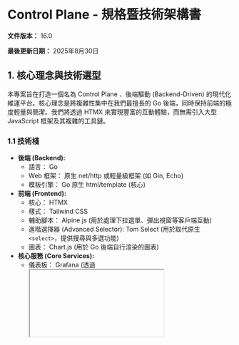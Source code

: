 # Control Plane - 規格暨技術架構書

**文件版本：** 16.0

**最後更新日期：** 2025年8月30日

## **1. 核心理念與技術選型**

本專案旨在打造一個名為 Control Plane 、後端驅動 (Backend-Driven) 的現代化維運平台。核心理念是將複雜性集中在我們最擅長的 Go 後端，同時保持前端的極度輕量與簡潔。我們將透過 HTMX 來實現豐富的互動體驗，而無需引入大型 JavaScript 框架及其複雜的工具鏈。

### **1.1 技術棧**

* **後端 (Backend):**  
  * 語言： Go  
  * Web 框架： 原生 net/http 或輕量級框架 (如 Gin, Echo)  
  * 模板引擎： Go 原生 html/template (核心)  
* **前端 (Frontend):**  
  * 核心： HTMX  
  * 樣式： Tailwind CSS  
  * 輔助腳本： Alpine.js (用於處理下拉選單、彈出視窗等客戶端互動)  
  * 進階選擇器 (Advanced Selector): Tom Select (用於取代原生 `<select>`，提供搜尋與多選功能)
  * 圖表： Chart.js (用於 Go 後端自行渲染的圖表)
* **核心服務 (Core Services):**  
  * 儀表板： Grafana (透過 <iframe> 嵌入)  
  * 身份驗證： Keycloak (實現 SSO)  
  * 監控引擎 (Monitoring Engine):  
    * 數據採集 (SNMP): vmagent + snmp_exporter  
    * 時序資料庫: VictoriaMetrics  
    * 告警引擎: Grafana Alerting  
  * 應用程式資料庫： PostgreSQL  
  * AI 輔助： Google Gemini API

### **1.2 非功能性需求 (Non-Functional Requirements)**

* **響應式設計 (RWD):** 平台介面必須完全響應式，確保在桌面、平板與行動裝置上皆有良好的瀏覽與操作體驗。  
* **使用者體驗 (UX):**  
  * **視覺風格:** 整體需遵循 web.html 原型所定義的現代化 UI 風格，包含專業的配色、清晰的字體、圓角卡片與陰影。  
  * **佈局:** 側邊選單 (Sidebar) 必須為全螢幕高度，確保在長頁面下佈局依然完整。  
  * **互動回饋:** 所有的互動元件（按鈕、連結、表單）都應提供清晰的視覺回饋（如 Hover 效果、Focus 狀態）。  
  * **過渡動畫:** 頁面片段的載入與切換、彈出視窗的顯示與隱藏，都應加入流暢、不突兀的過渡動畫，以提升操作的細膩度。

## **2. 系統架構與權限模型**

### **2.1 核心實體與資料關聯**

本平台圍繞以下核心實體建構，它們之間的關聯構成了權限與管理的核心邏輯：

* **設備 (Device):** 最小的監控單元。可歸屬於多個「設備群組」。
* **設備群組 (Device Group):** 由一或多個「設備」組成的邏輯集合。
* **人員 (Personnel):** 系統的使用者。每位人員負責管理自己的聯絡方式 (Email, LINE Token) 與希望接收的告警等級。人員透過歸屬於一或多個「團隊」來獲得權限。
* **通知管道 (Notification Channel):** 一個中立的通知發送媒介，例如一個共用的 Slack Webhook URL 或一個 Email 群組信箱。它本身不與任何團隊或人員綁定。
* **團隊 (Team):** 由一或多個「人員」組成的集合。團隊主要有兩個職責：
    1.  **權限賦予:** 團隊被授予查看特定「設備群組」的權限，團隊內的成員因此繼承這些權限。
    2.  **通知訂閱:** 團隊定義了一份「訂閱者 (Subscribers)」清單，決定了當與此團隊相關的告警發生時，通知應該發給誰。訂閱者可以是「人員」，也可以是「通知管道」。
* **告警規則 (Alert Rule):** 針對特定「設備群組」的監控條件設定，可選擇性關聯一條「自動化腳本」。
* **告警事件 (Alert Event / Incident):** 當「告警規則」被觸發時所產生的具體事件。  
* **維護時段 (Maintenance):** 用於在特定時間內抑制告警的排程。  
* **腳本庫 (Script Repository):** 儲存用於「自動化響應」的腳本（如 Shell Script, Ansible Playbook）。  
* **執行日誌 (Execution Log):** 記錄每一次自動化腳本的執行情況。

**核心權限邏輯：** 一位 **人員** 屬於某個 **團隊**，該 **團隊** 被授予查看特定 **設備群組** 的權限。因此，該人員登入後，只能看到其被授權的設備群組及其中的 **設備** 所產生的相關告警。

### **2.2 權限模型與認證流程**

採用標準的 OIDC (OpenID Connect) Authorization Code Flow 進行使用者認證，並以 Keycloak 作為權限管理的唯一真實來源 (Single Source of Truth)。

* **角色定義:**  
  * **超級管理員 (Super Admin):** 擁抱系統最高權限。  
  * **團隊管理員 (Team Manager):** 負責管理其團隊的日常運作。  
  * **一般使用者 (Team Member):** 平台的終端使用者，專注於監控與處理告警。  
* **認證流程:**  
  1. 使用者首次訪問平台，被重新導向至 Keycloak 登入頁面。  
  2. 登入成功後，Keycloak 將使用者帶回應用程式，並附帶一個授權碼。  
  3. Go 後端用授權碼向 Keycloak 交換 JWT (Access Token & ID Token)。  
  4. Go 後端驗證 JWT，並為使用者建立一個伺服器端 Session，完成登入。

## **3. UI/UX 結構與功能規格**

### **3.1 核心佈局與通用元件**

* **頁首 (Header):** 固定於頁面頂部，顯示頁面標題、通知鈴鐺、使用者選單及語系切換器。  
* **側邊欄 (Sidebar):** 固定於左側，全螢幕高度，作為主導覽，當前頁面需有高亮樣式。  
* **資料表格 (Data Tables):** 支援搜尋、分頁，並使用狀態指示燈與標籤提升資訊易讀性。  
* **彈出視窗 (Modal):** 用於新增/編輯的表單視窗，以及用於危險操作的確認對話框。

### **3.2 使用者情境與特定頁面規格**

#### **3.2.1 設備管理 (Device Management)**

* **目標:** 提供對所有監控設備的集中管理與批次操作能力。  
* **批次操作功能:**  
  * **表格增強:** 資料表格的每一行前方提供一個 **複選框 (Checkbox)**，表頭處提供「全選/取消全選」功能。  
  * **動態操作欄:** 當使用者勾選任一設備後，表格頂部會動態出現一個「批次操作欄」，顯示已選取的項目數量，並提供以下按鈕：  
    * **批次刪除:** 點擊後彈出確認視窗，顯示將要刪除的設備數量。  
    * **批次加入群組:** 點擊後彈出視窗，讓使用者選擇要將這些設備加入哪一個或多個「設備群組」。  
    * **批次移出群組:** 類似「加入」，但用於移除。

#### **3.2.2 組織與權限 (Personnel Management)**

* **目標:** 將此頁面重新定位為純粹的「組織與權限」管理功能，移除所有個人化設定。
* **頁面功能:**
  * **權限管理:** 在「新增/編輯人員」的彈出視窗中，管理者僅能設定與組織權限相關的欄位：
    * 姓名 (Name)
    * 角色 (Role)
    * 團隊歸屬 (Team Membership)
  * **職責分離:** 所有個人化的聯絡方式與通知偏好，皆已移至「個人資料」頁面，由使用者自行管理。彈出視窗的介面會明確提示管理者此點，引導其至正確頁面。

#### **3.2.3 團隊管理 (Team Management)**

* **目標:** 讓管理者能定義團隊，並設定當團隊需要被通知時，應該由誰來接收訊息。
* **頁面功能:**
  * **訂閱者管理:** 在「新增/編輯團隊」的彈出視窗中，核心功能是管理該團隊的「通知訂閱者 (Subscribers)」。
  * **統一選擇器:** 提供一個統一的搜尋框，讓管理者可以從「所有人員」和「所有通知管道」中，選擇多個項目作為此團隊的訂閱者。這實現了將告警同時發送給特定人員和特定管道 (如 Slack) 的靈活性。

#### **3.2.4 告警規則 (Alert Rules)**

* **目標:** 讓管理者能定義觸發告警的條件、客製化告警訊息，並可選擇性地綁定自動化修復動作。
* **功能規格:**
  * **摺疊式介面 (Accordion Interface):** 「新增/編輯告警規則」的彈出視窗採用摺疊式 (Accordion) 介面設計，將「基本設定」、「自動化響應」與「通知內容自定義」分門別類，提升資訊組織性與易用性。介面標題具備 Hover 效果與旋轉圖示，提供清晰的互動提示。
  * **自動化響應整合:**
    * 在「新增/編輯告警規則」的彈出視窗中，增加一個 **「自動化響應」** 的選填區塊。
    * 此區塊包含：
        * 一個下拉選單，可從「腳本庫」中選擇一個預先定義好的腳本。
        * 當選擇腳本後，會動態顯示一組輸入框，用於將告警事件的標籤 (Labels) 映射為腳本的參數（例如：將告警中的 instance IP 位址，傳遞給腳本的 -H 參數）。
  * **通知內容自定義 (選填):**
    * 在表單下方，新增一個「通知內容自定義」區塊。
    * 提供 `自訂標題` (Custom Title) 與 `自訂內容` (Custom Content) 兩個欄位。
    * 這兩個欄位需支援變數模板功能，允許使用者插入如 `{{ .DeviceName }}`、`{{ .MetricValue }}` 等變數。若留空，則使用系統預設的通知範本。

#### **3.2.5 自動化 (Automation)**

* **目標:** 建立一個事件驅動的自動化引擎，讓系統在偵測到特定告警時，能自動執行預設的腳本，實現秒級的故障響應。  
* **頁面結構:** 此頁面包含兩個子頁籤：  
  * **腳本庫:** 提供介面讓管理者可以上傳、編輯、刪除自動化腳本（如 Shell Script, Ansible Playbook），並定義腳本需要的輸入參數。  
  * **執行日誌:** 顯示所有自動化腳本的歷史執行紀錄，包含觸發事件、執行時間、狀態與結果，方便追蹤與除錯。

#### **3.2.6 容量規劃 (Capacity Planning)**

* **目標:** 從被動的告警響應，轉向主動的資源規劃。透過分析歷史數據，預測未來資源的消耗趨勢，提前發現潛在的容量瓶頸。  
* **頁面功能:**  
  * **輸入:** 頁面頂部提供下拉選單，讓使用者選擇一個「設備群組」與一個關鍵效能指標（如 平均 CPU 使用率、總磁碟空間使用率）。  
  * **輸出:** 選擇完畢並執行分析後，頁面會顯示以下結果：  
    * **關鍵預測指標:** 以卡片形式呈現，例如：「預計將在 **45 天後** 達到 80% 警戒線」、「平均每月增長率： **5.2%**」。  
    * **趨勢圖:** 一張由 Chart.js 繪製的圖表，同時包含過去的歷史數據趨勢線與基於演算法預測的未來趨勢線。

#### **3.2.7 告警紀錄 (Incident History)**

* **目標:** 提供一個集中、可搜尋的介面，用以查看所有歷史與當前的告警事件，並進行生命週期管理。
* **頁面功能:**
  * **進階篩選:** 提供基於時間範圍、告警等級 (高/中/低) 與處理狀態 (新、處理中、已解決) 的篩選功能。
  * **AI 輔助報告:** 允許使用者勾選多筆關聯事件，點擊「生成事件報告」按鈕，由 Gemini AI 自動產出結構化的事件分析報告。
  * **事件詳情:** 點擊單筆紀錄可開啟彈出視窗，查看詳細資訊、新增處理註記、指派處理人員，並執行 Ack (確認) 或 Resolve (解決) 等操作。

#### **3.2.8 通知管道 (Notification Channels)**

* **目標:** 擴充通知管道的功能，使其支援多種主流服務，並提供對應的動態設定欄位。
* **頁面功能:**
  * **擴充管道類型:** 在「新增/編輯通知管道」的彈出視窗中，將「管道類型」下拉選單擴充，需包含 `Email`, `Webhook (通用)`, `Slack`, `LINE Notify`, `SMS`。
  * **動態表單:** 根據使用者選擇的「管道類型」，動態變化下方的設定欄位。各類型對應的欄位如下：
    * **`Email`:**
        * `收件人 (To)`: (文字輸入框)
        * `副本 (CC)`: (文字輸入框)
        * `密件副本 (BCC)`: (文字輸入框)
    * **`Webhook (通用)`:**
        * `Webhook URL`: (文字輸入框)
        * `HTTP 方法 (Method)`: (下拉選單: POST, PUT)
    * **`Slack`:**
        * `Incoming Webhook URL`: (文字輸入框)
        * `提及對象 (Mention)`: (文字輸入框)
    * **`LINE Notify`:**
        * `存取權杖 (Access Token)`: (文字輸入框)
    * **`SMS`:**
        * `收件人手機號碼`: (文字輸入框)

#### **3.2.9 個人資料與系統設定 (Profile & Settings)**

* **目標:** 提供使用者個人化設定與管理員系統級設定的統一入口，並導入更安全的通知設定流程。
* **頁面結構:** 此功能區分為兩個主要頁面：
    * **個人資料 (Profile):** 頁面經過重構，採用 **頁籤式佈局 (Tabbed Layout)**，將相關設定清晰地劃分為三個區塊：
        1.  **`個人資訊`:** 包含姓名、角色、所屬團隊等基本資料。
        2.  **`密碼安全`:** 提供標準的密碼變更功能。
        3.  **`通知設定`:**
            *   **聯絡方式:** 採用與其他表單一致的 **雙欄式佈局**，導入獨立的「儲存與驗證」流程，確保使用者填寫的資訊是有效且可送達的。每一個聯絡管道（Email, LINE, SMS）都擁有獨立的狀態指示器（已驗證 / 未驗證）與操作按鈕（儲存、傳送驗證、測試）。系統在發送告警時，只會將通知發送到狀態為「已驗證」的聯絡方式。
            *   **通知偏好:** 使用者可自訂希望接收哪種嚴重等級 (高/中/低) 的告警通知。
    * **系統設定 (Settings) (僅限管理員):** 頁面採用 **頁籤式佈局 (Tabbed Layout)**，將相關設定清晰地劃分為兩個區塊：
        1.  **`整合設定`:** 包含與外部系統的串接參數，例如 Grafana 的基礎 URL。
        2.  **`通知設定`:** 包含系統發送通知所使用的後端服務設定，例如：
            *   郵件伺服器 (SMTP) 設定
            *   SMS 閘道設定

## **4. 整合流程與資料流**

### **4.1 端到端告警資料流 (含自動化)**

1. **管理與定義:** 管理者在 UI 上建立告警規則，並可選擇關聯一個「自動化腳本」。  
2. **規則同步:** Go 後端將規則同步到 Grafana Alerting。  
3. **數據採集與儲存:** vmagent + snmp_exporter 採集數據，寫入 VictoriaMetrics。  
4. **告警評估與觸發:** Grafana 評估數據，觸發告警，並透過 Webhook 將事件發送到 Go 後端。  
5. **自動化判斷與執行:** Go 後端收到 Webhook，判斷此告警是否關聯了自動化腳本。  
   * **若有關聯:** 將一個包含「腳本 ID」和「參數」的任務發送到 **工作流引擎**。引擎執行腳本，並將結果寫入 **執行日誌**。同時，向維運人員發送的通知會註明「已嘗試自動修復」。  
   * **若無關聯:** 僅發送標準通知。  
6. **閉環完成:** 維運人員在平台內進行 Ack、指派、解決等操作，所有紀錄存回 PostgreSQL。

### **4.2 UI 資料請求流 (HTMX)**

1. **使用者互動:** 使用者點擊一個帶有 hx-get 或 hx-post 屬性的元素。  
2. **HTMX 請求:** HTMX 發送一個攜帶 Session Cookie 的 AJAX 請求到 Go 後端。  
3. **後端處理:** Go 後端的中介軟體驗證 Session，並執行業務邏輯。  
4. **模板渲染:** 處理函式將數據傳遞給一個 **只包含需要更新的 HTML 片段** 的模板進行渲染。  
5. **前端更新:** HTMX 接收到 HTML 片段後，將其無縫地置入當前頁面的指定位置，完成 UI 的局部更新。

## **5. 審查結論與未來展望**

### **5.1 邏輯完整性評估**

當前設計已形成一個 **完整且邏輯嚴謹的閉環**。從系統初始化設定、多角色權限管理，到日常的事件處理、批次管理、自動化響應與容量規劃，核心的操作流程 **無明顯斷層或瑕疵**。

### **5.2 未來展望**

* **【擴展】資產管理與 CMDB 整合：** 將「設備管理」擴展為一個輕量級的資產管理系統，記錄更多設備資訊（如：型號、序號、保固狀態）。  
* **【擴展】On-Call 排班與升級策略：** 新增「排班管理」功能，並在告警規則中設定更進階的通知升級策略（例如：若告警在 15 分鐘內未被確認，則自動通知主管）。  
* **【擴展】根因分析** (RCA) **知識庫：** 在「事件詳情」中，增加一個「寫入知識庫」的按鈕，允許維運人員將處理過程與解決